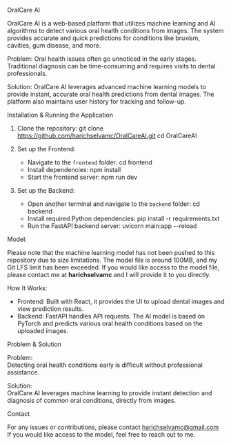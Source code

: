 OralCare AI

OralCare AI is a web-based platform that utilizes machine learning and AI algorithms to detect various oral health conditions from images. The system provides accurate and quick predictions for conditions like bruxism, cavities, gum disease, and more.

Problem:
Oral health issues often go unnoticed in the early stages. Traditional diagnosis can be time-consuming and requires visits to dental professionals.

Solution:
OralCare AI leverages advanced machine learning models to provide instant, accurate oral health predictions from dental images. The platform also maintains user history for tracking and follow-up.

Installation & Running the Application

1. Clone the repository:
   git clone https://github.com/harichselvamc/OralCareAI.git
   cd OralCareAI

2. Set up the Frontend:
   - Navigate to the `frontend` folder:
     cd frontend
   - Install dependencies:
     npm install
   - Start the frontend server:
     npm run dev

3. Set up the Backend:
   - Open another terminal and navigate to the `backend` folder:
     cd backend
   - Install required Python dependencies:
     pip install -r requirements.txt
   - Run the FastAPI backend server:
     uvicorn main:app --reload

Model:

Please note that the machine learning model has not been pushed to this repository due to size limitations. The model file is around 100MB, and my Git LFS limit has been exceeded. If you would like access to the model file, please contact me at **harichselvamc** and I will provide it to you directly.

How It Works:

- Frontend: Built with React, it provides the UI to upload dental images and view prediction results.
- Backend: FastAPI handles API requests. The AI model is based on PyTorch and predicts various oral health conditions based on the uploaded images.

Problem & Solution

Problem:  
Detecting oral health conditions early is difficult without professional assistance.

Solution:  
OralCare AI leverages machine learning to provide instant detection and diagnosis of common oral conditions, directly from images.

Contact

For any issues or contributions, please contact harichselvamc@gmail.com  
If you would like access to the model, feel free to reach out to me.
